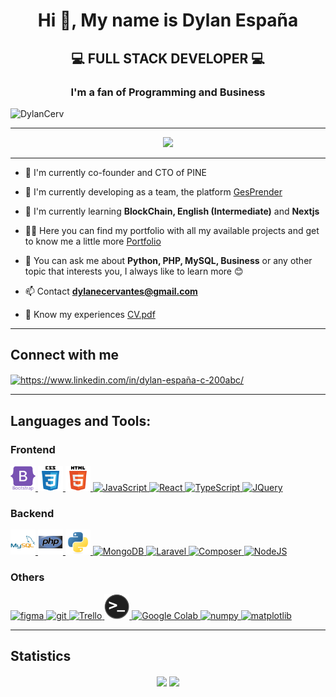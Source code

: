
<h1 align="center">Hi 👋, My name is  Dylan España</h1>

<h2 align="center">💻 FULL STACK DEVELOPER 💻 </h2>

<h3 align="center">I'm a fan of Programming and Business</h3>

<p align="left"> <img src="https://komarev.com/ghpvc/? username=DylanCerv& label=Profile Views& color=007ec6& style=for-the-badge" alt="DylanCerv" /> </p>

---

<p align="center"> 
    <img src="https://www.aauniv.com/s/blog/wp-content/uploads/2022/03/lenguajes-de-programacion-1024x572.jpeg" />

<!--     <a href="https://github.com/ryo-ma/github-profile-trophy"><img src="https://github-profile-trophy.vercel.app/?username=DylanCerv&no-frame=true&column=6" alt="DylanCerv" /></a>  -->

</p>


---

- 🔭 I'm currently co-founder and CTO of PINE

- 🔭 I'm currently developing as a team, the platform [GesPrender](https://gesprender.com)

- 🌱 I'm currently learning **BlockChain, English (Intermediate)** and **Nextjs**

- 👨‍💻 Here you can find my portfolio with all my available projects and get to know me a little more [Portfolio](https://dylan-cerv.web.app/)

- 💬 You can ask me about **Python, PHP, MySQL, Business** or any other topic that interests you, I always like to learn more 😊

- 📫 Contact **dylanecervantes@gmail.com**

- 📄 Know my experiences [CV.pdf](https://dylan-cerv.web.app/PDFs/CV-(En)-(Dylan_Espana_Cervantes).pdf)

---

## Connect with me
<p align="left">
<a href="https://www.linkedin.com/in/dylan-españa-c-200abc/" target="blank"><img align="center" src="https://raw.githubusercontent.com/rahuldkjain/github-profile-readme-generator/master/src/images/icons/Social/linked-in-alt.svg" alt="https://www.linkedin.com/in/dylan-españa-c-200abc/" height="30" width="40" /></a>
</p>

---

## Languages and Tools:
### Frontend
<p align="left">
    <a href="https://getbootstrap.com" target="_blank" rel="noreferrer">
        <img src="https://raw.githubusercontent.com/devicons/devicon/master/icons/bootstrap/bootstrap-plain-wordmark.svg" alt="bootstrap" width="40"/>
    </a>
    <a href="https://www.w3schools.com/css/" target="_blank" rel="noreferrer">
        <img src="https://raw.githubusercontent.com/devicons/devicon/master/icons/css3/css3-original-wordmark.svg" alt="css3" width="40" height="40"/>
    </a>
    <a href="https://www.w3.org/html/" target="_blank" rel="noreferrer">
        <img src="https://raw.githubusercontent.com/devicons/devicon/master/icons/html5/html5-original-wordmark.svg" alt="html5" width="40" height="40"/>
    </a>
    <a href="https://www.javascript.com" target="_blank" rel="noreferrer">
        <img src="https://cdn.icon-icons.com/icons2/2108/PNG/512/javascript_icon_130900.png" alt="JavaScript" width="40" height="40"/>
    </a>
    <a href="https://reactjs.org" target="_blank" rel="noreferrer">
        <img src="https://cdn.icon-icons.com/icons2/2415/PNG/512/react_original_wordmark_logo_icon_146375.png" alt="React" width="40" height="40"/>
    </a>
    <a href="https://www.typescriptlang.org" target="_blank" rel="noreferrer">
        <img src="https://cdn.icon-icons.com/icons2/2415/PNG/512/typescript_plain_logo_icon_146316.png" alt="TypeScript" width="40" height="40"/>
    </a>
    <a href="https://jquery.com" target="_blank" rel="noreferrer">
        <img src="https://cdn.icon-icons.com/icons2/2415/PNG/512/jquery_original_wordmark_logo_icon_146447.png" alt="JQuery" width="40" height="40"/>
    </a>
</p>

### Backend
<p align="left">
    <a href="https://www.mysql.com/" target="_blank" rel="noreferrer">
        <img src="https://raw.githubusercontent.com/devicons/devicon/master/icons/mysql/mysql-original-wordmark.svg" alt="mysql" width="40" height="40"/>
    </a>
    <a href="https://www.php.net" target="_blank" rel="noreferrer">
        <img src="https://raw.githubusercontent.com/devicons/devicon/master/icons/php/php-original.svg" alt="php" width="40" height="40"/>
    </a>
    <a href="https://www.python.org" target="_blank" rel="noreferrer">
        <img src="https://raw.githubusercontent.com/devicons/devicon/master/icons/python/python-original.svg" alt="python" width="40" height="40"/>
    </a>
    <a href="https://www.mongodb.com/" target="_blank" rel="noreferrer">
        <img src="https://cdn.icon-icons.com/icons2/2415/PNG/512/mongodb_original_wordmark_logo_icon_146425.png" alt="MongoDB" width="40" height="40"/>
    </a>
    <a href="https://laravel.com" target="_blank" rel="noreferrer">
        <img src="https://laravel.com/img/logomark.min.svg" alt="Laravel" width="40" height="40"/>
    </a>
    <a href="https://getcomposer.org" target="_blank" rel="noreferrer">
        <img src="https://getcomposer.org/img/logo-composer-transparent.png" alt="Composer" width="40" height="40"/>
    </a>
    <a href="https://nodejs.org/en/" target="_blank" rel="noreferrer">
        <img src="https://cdn.icon-icons.com/icons2/2415/PNG/512/nodejs_original_wordmark_logo_icon_146412.png" alt="NodeJS" width="40" height="40"/>
    </a>
</p>

### Others
<p align="left">
    <a href="https://www.figma.com/" target="_blank" rel="noreferrer">
        <img src="https://www.vectorlogo.zone/logos/figma/figma-icon.svg" alt="figma" width="40" height="40"/>
    </a>
    <a href="https://git-scm.com/" target="_blank" rel="noreferrer">
        <img src="https://www.vectorlogo.zone/logos/git-scm/git-scm-icon.svg" alt="git" width="40" height="40"/>
    </a>
    <a href="https://trello.com" target="_blank" rel="noreferrer">
        <img src="https://cdn.icon-icons.com/icons2/836/PNG/512/Trello_icon-icons.com_66775.png" alt="Trello" width="40" height="40"/>
    </a>
    <a href="" target="_blank" rel="noreferrer">
        <img src="https://raw.githubusercontent.com/github/explore/80688e429a7d4ef2fca1e82350fe8e3517d3494d/topics/terminal/terminal.png" alt="cmd" width="40" height="40"/>
    </a>
    <a href="https://colab.research.google.com" target="_blank" rel="noreferrer">
        <img src="https://res.cloudinary.com/dnnjctymr/image/upload/v1665600255/portafolio/Skills/Google_Colab_qn2rfn.png" alt="Google Colab" width="40" height="40"/>
    </a>
    <a href="https://numpy.org/" target="_blank" rel="noreferrer">
        <img src="https://res.cloudinary.com/dnnjctymr/image/upload/v1665600268/portafolio/Skills/numpy_t8xhlq.png" alt="numpy" width="40" height="40"/>
    </a>
    <a href="https://matplotlib.org/" target="_blank" rel="noreferrer">
        <img src="https://res.cloudinary.com/dnnjctymr/image/upload/v1665600263/portafolio/Skills/matplotlib_m76vcq.png" alt="matplotlib" width="40" height="40"/>
    </a>
</p>

<!-- --- -->

<!-- ### Contribution Chart -->
<!-- [![Aryan Tripathi's github activity graph](https://activity-graph.herokuapp.com/graph?username=DylanCerv&theme=react-dark)](https://github.com/DylanCerv) -->

---

## Statistics
<!-- <p><img align="left" src="https://github-readme-stats.vercel.app/api?username=DylanCerv&show_icons=true&locale=en" alt="DylanCerv" /></p>
<p><img align="center" src="https://github-readme-stats.vercel.app/api/top-langs?username=DylanCerv&show_icons=true&locale=en&layout=compact" alt="DylanCerv" /></p>
<p>&nbsp;<img align="center" src="https://github-readme-streak-stats.herokuapp.com/?user=DylanCerv&" alt="DylanCerv" /></p> -->
<div align="center">
    <a href="https://github.com/anuraghazra/github-readme-stats"><img align="center" src="https://github-readme-stats.vercel.app/api?username=DylanCerv&show_icons=true&theme=nord&line_height=30&count_private=true&title_color=0891b2&text_color=ffffff&icon_color=0891b2&border_color=056278&bg_color=1c1917&include_all_commits=true&hide_border=false" width="480px" /></a>
    <a href="https://github.com/anuraghazra/github-readme-stats"><img align="center" src="https://github-readme-stats.vercel.app/api/top-langs/?username=DylanCerv&layout=compact&theme=nord&title_color=0891b2&text_color=ffffff&line_height=20&icon_color=0891b2&border_color=056278&bg_color=1c1917&hide_border=false" width="463px" /></a>
<div/>

<!-- ---

<div align="center">
    <a href="https://github.com/vn7n24fzkq/github-profile-summary-cards">
        <img align="center" src="https://raw.githubusercontent.com/DylanCerv/DylanCerv/master/profile-summary-card-output/nord_dark/1-repos-per-language.svg" width="270px" />
    </a>
    <a href="https://github.com/vn7n24fzkq/github-profile-summary-cards">
        <img align="center" src="https://raw.githubusercontent.com/DylanCerv/DylanCerv/master/profile-summary-card-output/nord_dark/2-most-commit-language.svg" width="270px" />
    </a>
    <a href="https://github.com/vn7n24fzkq/github-profile-summary-cards">
        <img align="center" src="https://raw.githubusercontent.com/DylanCerv/DylanCerv/master/profile-summary-card-output/nord_dark/4-productive-time.svg" width="270px" />
    </a>
</div> -->
